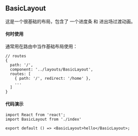 ## BasicLayout

这是一个很基础的布局，包含了 一个进度条 和 进出场过渡动画。

#### 何时使用

通常用在路由中当作基础布局使用：
``` 
// routes
{
  path: '/',
  component: '../layouts/BasicLayout',
  routes: [
    { path: '/', redirect: '/home' },
    ...
  ]
}
```

#### 代码演示

```tsx
import React from 'react';
import BasicLayout from './index'

export default () => <BasicLayout>hello</BasicLayout>;
```
